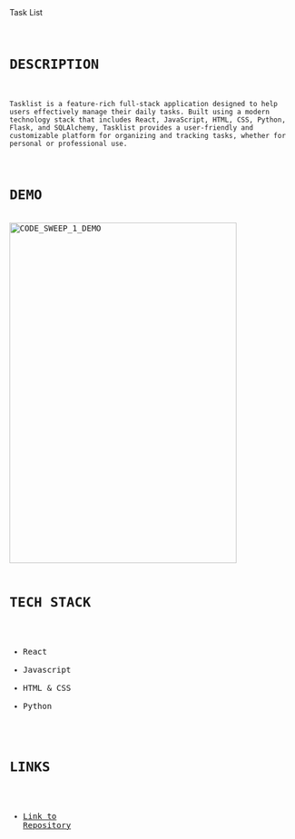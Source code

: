 <summary> Task List </summary>
<pre>
    
#   `DESCRIPTION`
`
Tasklist is a feature-rich full-stack application designed to help users effectively manage their daily tasks.
Built using a modern technology stack that includes React, JavaScript, HTML, CSS, Python, Flask, and SQLAlchemy,
Tasklist provides a user-friendly and customizable platform for organizing and tracking tasks,
whether for personal or professional use.
`

#   `DEMO`
<img src="https://github.com/chrisreylo73/chrisreylo73/assets/72224622/ba4e7e7f-67ed-4497-8ce0-b3d0594d9445" width="400" height="600" alt="CODE_SWEEP_1_DEMO">

#   `TECH STACK`
- React
- Javascript
- HTML & CSS
- Python
#    `LINKS`
- [Link to Repository](https://github.com/chrisreylo73/TASKLIST)


</pre>
